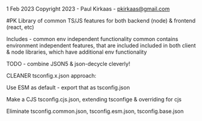 1 Feb 2023
Copyright 2023 - Paul Kirkaas - pkirkaas@gmail.com

#PK Library of common TS/JS features for both backend (node) & frontend (react, etc)

Includes - common env independent functionality
common contains environment independent features, that are included included in both client & node libraries, which have additional env functionality

TODO - combine JSON5 & json-decycle cleverly!


CLEANER tsconfig.x.json approach:

Use ESM as default - export that as tsconfig.json

Make a CJS tsconfig.cjs.json, extending tsconfige & overriding for cjs

Eliminate tsconfig.common.json, tsconfig.esm.json, tsconfig.base.json

